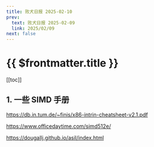 ```yaml
---
title: 败犬日报 2025-02-10
prev:
  text: 败犬日报 2025-02-09
  link: 2025/02/09
next: false
---
```


# {{ $frontmatter.title }}

[[toc]]

## 1. 一些 SIMD 手册

<https://db.in.tum.de/~finis/x86-intrin-cheatsheet-v2.1.pdf>

<https://www.officedaytime.com/simd512e/>

<https://dougallj.github.io/asil/index.html>
